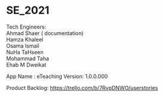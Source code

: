 # SE_2021

Tech Engineers: <br> 
Ahmad Shaer  ( documentation) <br>
Hamza Khaleel <br>
Osama Ismail <br> 
NuHa TaHseen <br> 
Mohammad Taha <br>
Ehab M Dweikat <br> 

App Name : eTeaching 
Version: 1.0.0.000

Product Backlog: 
https://trello.com/b/7RvpDNWO/userstories

 
 
 
